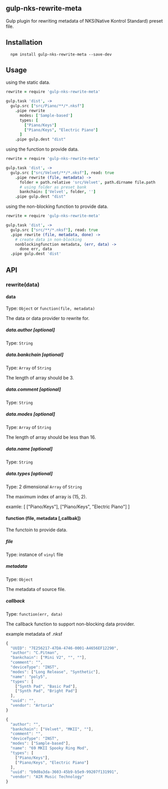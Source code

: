 ## gulp-nks-rewrite-meta

Gulp plugin for rewriting metadata of NKS(Native Kontrol Standard) preset file.

## Installation
```
  npm install gulp-nks-rewrite-meta --save-dev
```

## Usage

using the static data.
```coffeescript
rewrite = require 'gulp-nks-rewrite-meta'

gulp.task 'dist', ->
  gulp.src ["src/Piano/**/*.nksf"]
    .pipe rewrite
      modes: ['Sample-based']
      types: [
        ["Piano/Keys"]
        ["Piano/Keys", "Electric Piano"]
      ]
    .pipe gulp.dest "dist"
```

using the function to provide data.
```coffeescript
rewrite = require 'gulp-nks-rewrite-meta'

gulp.task 'dist', ->
  gulp.src ["src/Velvet/**/*.nksf"], read: true
    .pipe rewrite (file, metadata) ->
      folder = path.relative 'src/Velvet', path.dirname file.path
      # using folder as preset bank
      bankchain: ['Velvet', folder, '']
    .pipe gulp.dest "dist"
```

using the non-blocking function to provide data.
```coffeescript
rewrite = require 'gulp-nks-rewrite-meta'

gulp.task 'dist', ->
  gulp.src ["src/**/*.nksf"], read: true
  .pipe rewrite (file, metadata, done) ->
    # create data in non-blocking
    nonblockingfunction metadata, (err, data) ->
      done err, data
  .pipe gulp.dest 'dist'
```

## API

### rewrite(data)

#### data
Type: `Object` or `function(file, metadata)`

The data or data provider to rewrite for.

##### data.author [optional]
Type: `String`

##### data.bankchain [optional]
Type: `Array` of `String`

The length of array should be 3.

##### data.comment [optional]
Type: `String`

##### data.modes [optional]
Type: `Array` of `String`

The length of array should be less than 16.

##### data.name [optional]
Type: `String`

##### data.types [optional]
Type: 2 dimensional `Array` of `String`

The maximum index of array is (15, 2).

examle:
  [
    ["Piano/Keys"],
    ["Piano/Keys", "Electric Piano"]
  ]

#### function (file, metadata [,callbak])
The functoin to provide data.

##### file
Type: instance of `vinyl` file

##### metadata
Type: `Object`

The metadata of source file.

##### callback
Type: `function(err, data)`

The callback function to support non-blocking data provider.

example metadata of .nksf
```javascript
{
  "UUID": "7E256217-47DA-4746-0001-A4656EF12290",
  "author": "C.Pitman",
  "bankchain": ["Mini V2", "", ""],
  "comment": "",
  "deviceType": "INST",
  "modes": ["Long Release", "Synthetic"],
  "name": "poly5",
  "types": [
    ["Synth Pad", "Basic Pad"],
    ["Synth Pad", "Bright Pad"]
  ],
  "uuid": "",
  "vendor": "Arturia"
}
```

```javascript
{
  "author": "",
  "bankchain": ["Velvet", "MKII", ""],
  "comment": "",
  "deviceType": "INST",
  "modes": ["Sample-based"],
  "name": "69 MKII Spooky Ring Mod",
  "types": [
    ["Piano/Keys"],
    ["Piano/Keys", "Electric Piano"]
  ],
  "uuid": "b9d0a3da-3603-45b9-b5e9-99207f131991",
  "vendor": "AIR Music Technology"
}
```
